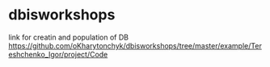 # dbisworkshops

link for creatin and population of DB https://github.com/oKharytonchyk/dbisworkshops/tree/master/example/Tereshchenko_Igor/project/Code
